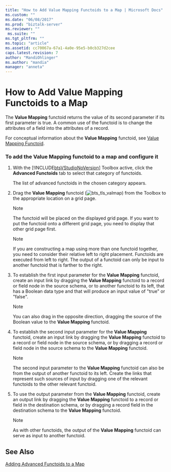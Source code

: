```yaml
---
title: "How to Add Value Mapping Functoids to a Map | Microsoft Docs"
ms.custom: ""
ms.date: "06/08/2017"
ms.prod: "biztalk-server"
ms.reviewer: ""
 ms.suite: ""
ms.tgt_pltfrm: ""
ms.topic: "article"
ms.assetid: cc70067a-67a1-4a0e-95e5-b0cb327d2cee
caps.latest.revision: 7
author: "MandiOhlinger"
ms.author: "mandia"
manager: "anneta"
---
```

# How to Add Value Mapping Functoids to a Map
The **Value Mapping** functoid returns the value of its second parameter if its first parameter is true. A common use of the functoid is to change the attributes of a field into the attributes of a record.  
  
 For conceptual information about the **Value Mapping** functoid, see [Value Mapping Functoid](../core/value-mapping-functoid.md).  
  
### To add the Value Mapping functoid to a map and configure it  
  
1.  With the [!INCLUDE[btsVStudioNoVersion](../includes/btsvstudionoversion-md.md)] Toolbox active, click the **Advanced Functoids** tab to select that category of functoids.  
  
     The list of advanced functoids in the chosen category appears.  
  
2.  Drag the **Value Mapping** functoid (![](../core/media/bts-tls-valmap.gif "bts_tls_valmap")) from the Toolbox to the appropriate location on a grid page.  
  
    > [!NOTE]
    >  The functoid will be placed on the displayed grid page. If you want to put the functoid onto a different grid page, you need to display that other grid page first.  
  
    > [!NOTE]
    >  If you are constructing a map using more than one functoid together, you need to consider their relative left to right placement. Functoids are executed from left to right. The output of a functoid can only be input to another functoid that is farther to the right.  
  
3.  To establish the first input parameter for the **Value Mapping** functoid, create an input link by dragging the **Value Mapping** functoid to a record or field node in the source schema, or to another functoid to its left, that has a Boolean data type and that will produce an input value of "true" or "false".  
  
    > [!NOTE]
    >  You can also drag in the opposite direction, dragging the source of the Boolean value to the **Value Mapping** functoid.  
  
4.  To establish the second input parameter for the **Value Mapping** functoid, create an input link by dragging the **Value Mapping** functoid to a record or field node in the source schema, or by dragging a record or field node in the source schema to the **Value Mapping** functoid.  
  
    > [!NOTE]
    >  The second input parameter to the **Value Mapping** functoid can also be from the output of another functoid to its left. Create the links that represent such sources of input by dragging one of the relevant functoids to the other relevant functoid.  
  
5.  To use the output parameter from the **Value Mapping** functoid, create an output link by dragging the **Value Mapping** functoid to a record or field in the destination schema, or by dragging a record field in the destination schema to the **Value Mapping** functoid.  
  
    > [!NOTE]
    >  As with other functoids, the output of the **Value Mapping** functoid can serve as input to another functoid.  
  
## See Also  
 [Adding Advanced Functoids to a Map](../core/adding-advanced-functoids-to-a-map.md)